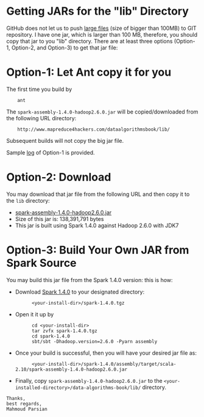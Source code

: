 Getting JARs for the "lib" Directory
====================================
GitHub does not let us to push [large files](https://help.github.com/articles/what-is-my-disk-quota) 
(size of bigger than 100MB) to GIT repository. I have one jar, which is larger than 100 MB, therefore, 
you should copy that jar to you "lib" directory.  There are at least three options (Option-1, Option-2, 
and Option-3) to get that jar file:

Option-1: Let Ant copy it for you 
=================================
The first time you build by

        ant
    
The `spark-assembly-1.4.0-hadoop2.6.0.jar` will be copied/downloaded from the following URL directory:

        http://www.mapreduce4hackers.com/dataalgorithmsbook/lib/
    
Subsequent builds will not copy the big jar file.

Sample [log](./misc/option1-log.txt) of Option-1 is provided.

Option-2: Download 
==================
You may download that jar file from the following URL and then copy it to the `lib` directory:

* [spark-assembly-1.4.0-hadoop2.6.0.jar](http://www.mapreduce4hackers.com/dataalgorithmsbook/lib/spark-assembly-1.4.0-hadoop2.6.0.jar)
* Size of this jar is: 138,391,791  bytes
* This jar is built using Spark 1.4.0 against Hadoop 2.6.0 with JDK7
    

Option-3: Build Your Own JAR from Spark Source
==============================================
You may build this jar file from the Spark 1.4.0 version: this is how:
* Download [Spark 1.4.0](http://d3kbcqa49mib13.cloudfront.net/spark-1.4.0.tgz) to your designated directory:

            <your-install-dir>/spark-1.4.0.tgz
   
* Open it it up by

            cd <your-install-dir>
            tar zvfx spark-1.4.0.tgz
            cd spark-1.4.0
            sbt/sbt -Dhadoop.version=2.6.0 -Pyarn assembly


* Once your build is successful, then you will have your desired jar file as:
    
            <your-install-dir>/spark-1.4.0/assembly/target/scala-2.10/spark-assembly-1.4.0-hadoop2.6.0.jar

* Finally, copy `spark-assembly-1.4.0-hadoop2.6.0.jar` to the 
`<your-installed-directory>/data-algorithms-book/lib/` directory.


````
Thanks,
best regards,
Mahmoud Parsian
````
